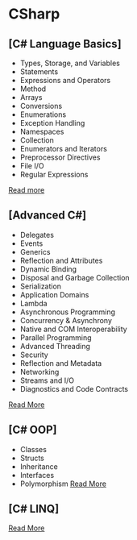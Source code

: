# CSharp

## [C# Language Basics]
* Types, Storage, and Variables
* Statements	
* Expressions and Operators
* Method
* Arrays
* Conversions
* Enumerations 
* Exception Handling
* Namespaces
* Collection
* Enumerators and Iterators
* Preprocessor Directives
* File I/O
* Regular Expressions

[Read more](https://github.com/ramyrams/CSharp/blob/master/C%23LanguageBasics.md)

## [Advanced C#]
* Delegates
* Events
* Generics
* Reflection and Attributes 
* Dynamic Binding
* Disposal and Garbage Collection
* Serialization
* Application Domains
* Lambda
* Asynchronous Programming
* Concurrency & Asynchrony
* Native and COM Interoperability
* Parallel Programming
* Advanced Threading
* Security
* Reflection and Metadata
* Networking
* Streams and I/O
* Diagnostics and Code Contracts

[Read More](https://github.com/ramyrams/CSharp/blob/master/AdvancedC%23.md)

## [C# OOP]
* Classes
* Structs 
* Inheritance 
* Interfaces 
* Polymorphism 
[Read More](https://github.com/ramyrams/OOPS/blob/master/README.md)

## [C# LINQ]
[Read More](https://github.com/ramyrams/LINQ/blob/master/README.md)
